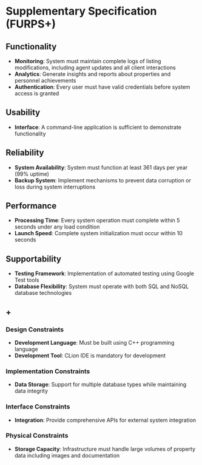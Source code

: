# Supplementary Specification (FURPS+)

## Functionality
* **Monitoring**: System must maintain complete logs of listing modifications, including agent updates and all client interactions
* **Analytics**: Generate insights and reports about properties and personnel achievements  
* **Authentication**: Every user must have valid credentials before system access is granted

## Usability
* **Interface**: A command-line application is sufficient to demonstrate functionality

## Reliability
* **System Availability**: System must function at least 361 days per year (99% uptime)
* **Backup System**: Implement mechanisms to prevent data corruption or loss during system interruptions

## Performance
* **Processing Time**: Every system operation must complete within 5 seconds under any load condition
* **Launch Speed**: Complete system initialization must occur within 10 seconds

## Supportability
* **Testing Framework**: Implementation of automated testing using Google Test tools
* **Database Flexibility**: System must operate with both SQL and NoSQL database technologies

## +
### Design Constraints
* **Development Language**: Must be built using C++ programming language
* **Development Tool**: CLion IDE is mandatory for development

### Implementation Constraints
* **Data Storage**: Support for multiple database types while maintaining data integrity

### Interface Constraints
* **Integration**: Provide comprehensive APIs for external system integration

### Physical Constraints
* **Storage Capacity**: Infrastructure must handle large volumes of property data including images and documentation
